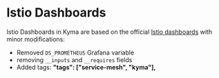 # Istio Dashboards
Istio Dashboards in Kyma are based on the official [Istio dashboards](https://istio.io/latest/docs/ops/integrations/grafana/#configuration) with minor modifications:
 - Removed `DS_PROMETHEUS` Grafana variable
 - removing `__inputs` and `__requires` fields
 - Added tags: **"tags": ["service-mesh", "kyma"],**
